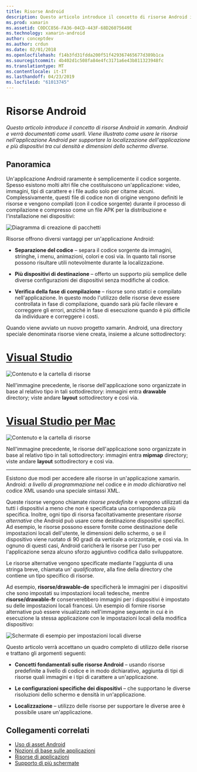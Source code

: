 ```yaml
---
title: Risorse Android
description: Questo articolo introduce il concetto di risorse Android in xamarin. Android e verrà documentati come usarli. Viene illustrato come usare le risorse nell'applicazione Android per supportare la localizzazione dell'applicazione e più dispositivi tra cui densità e dimensioni dello schermo diverse.
ms.prod: xamarin
ms.assetid: C0DCC856-FA36-04CD-443F-68D26075649E
ms.technology: xamarin-android
author: conceptdev
ms.author: crdun
ms.date: 02/01/2018
ms.openlocfilehash: f14b3fd31fdda200f51f429367465677d389b1ca
ms.sourcegitcommit: 4b402d1c508fa84e4fc3171a6e43b811323948fc
ms.translationtype: MT
ms.contentlocale: it-IT
ms.lasthandoff: 04/23/2019
ms.locfileid: "61013745"
---
```

# <a name="android-resources"></a>Risorse Android

_Questo articolo introduce il concetto di risorse Android in xamarin. Android e verrà documentati come usarli. Viene illustrato come usare le risorse nell'applicazione Android per supportare la localizzazione dell'applicazione e più dispositivi tra cui densità e dimensioni dello schermo diverse._


## <a name="overview"></a>Panoramica

Un'applicazione Android raramente è semplicemente il codice sorgente. Spesso esistono molti altri file che costituiscono un'applicazione: video, immagini, tipi di carattere e i file audio solo per citarne alcuni. Complessivamente, questi file di codice non di origine vengono definiti le risorse e vengono compilati (con il codice sorgente) durante il processo di compilazione e compresso come un file APK per la distribuzione e l'installazione nei dispositivi:

![Diagramma di creazione di pacchetti](images/packaging-diagram.png)

Risorse offrono diversi vantaggi per un'applicazione Android:

-  **Separazione del codice** &ndash; separa il codice sorgente da immagini, stringhe, i menu, animazioni, colori e così via. In quanto tali risorse possono risultare utili notevolmente durante la localizzazione.

-  **Più dispositivi di destinazione** &ndash; offerto un supporto più semplice delle diverse configurazioni dei dispositivi senza modifiche al codice.

-  **Verifica della fase di compilazione** &ndash; risorse sono statici e compilato nell'applicazione. In questo modo l'utilizzo delle risorse deve essere controllata in fase di compilazione, quando sarà più facile rilevare e correggere gli errori, anziché in fase di esecuzione quando è più difficile da individuare e correggere i costi.

Quando viene avviato un nuovo progetto xamarin. Android, una directory speciale denominata risorse viene creata, insieme a alcune sottodirectory:

# <a name="visual-studiotabwindows"></a>[Visual Studio](#tab/windows)

![Contenuto e la cartella di risorse](images/resources-folder-vs.png)

Nell'immagine precedente, le risorse dell'applicazione sono organizzate in base al relativo tipo in tali sottodirectory: immagini entra **drawable** directory; viste andare **layout** sottodirectory e così via.
 
# <a name="visual-studio-for-mactabmacos"></a>[Visual Studio per Mac](#tab/macos)

![Contenuto e la cartella di risorse](images/resources-folder-xs.png)

Nell'immagine precedente, le risorse dell'applicazione sono organizzate in base al relativo tipo in tali sottodirectory: immagini entra **mipmap** directory; viste andare **layout** sottodirectory e così via.
 
-----

Esistono due modi per accedere alle risorse in un'applicazione xamarin. Android: *a livello di programmazione* nel codice e *in modo dichiarativo* nel codice XML usando una speciale sintassi XML.

Queste risorse vengono chiamate *risorse predefinite* e vengono utilizzati da tutti i dispositivi a meno che non è specificata una corrispondenza più specifica. Inoltre, ogni tipo di risorsa facoltativamente presentare *risorse alternative* che Android può usare come destinazione dispositivi specifici. Ad esempio, le risorse possono essere fornite come destinazione delle impostazioni locali dell'utente, le dimensioni dello schermo, o se il dispositivo viene ruotato di 90 gradi da verticale a orizzontale, e così via. In ognuno di questi casi, Android caricherà le risorse per l'uso per l'applicazione senza alcuno sforzo aggiuntivo codifica dallo sviluppatore.

Le risorse alternative vengono specificate mediante l'aggiunta di una stringa breve, chiamata un' *qualificatore*, alla fine della directory che contiene un tipo specifico di risorse.

Ad esempio, **risorse/drawable-de** specificherà le immagini per i dispositivi che sono impostati su impostazioni locali tedesche, mentre **risorse/drawable-fr** conserverebbero immagini per i dispositivi è impostato su delle impostazioni locali francesi. Un esempio di fornire risorse alternative può essere visualizzato nell'immagine seguente in cui è in esecuzione la stessa applicazione con le impostazioni locali della modifica dispositivo:

![Schermate di esempio per impostazioni locali diverse](images/localized-screenshots.png)

Questo articolo verrà accettano un quadro completo di utilizzo delle risorse e trattano gli argomenti seguenti:

-  **Concetti fondamentali sulle risorse Android** &ndash; usando risorse predefinite a livello di codice e in modo dichiarativo, aggiunta di tipi di risorse quali immagini e i tipi di carattere a un'applicazione.

-  **Le configurazioni specifiche dei dispositivi** &ndash; che supportano le diverse risoluzioni dello schermo e densità in un'applicazione.

-  **Localizzazione** &ndash; utilizzo delle risorse per supportare le diverse aree è possibile usare un'applicazione.


## <a name="related-links"></a>Collegamenti correlati

- [Uso di asset Android](~/android/app-fundamentals/resources-in-android/android-assets.md)
- [Nozioni di base sulle applicazioni](https://developer.android.com/guide/topics/fundamentals.html)
- [Risorse di applicazioni](https://developer.android.com/guide/topics/resources/index.html)
- [Supporto di più schermate](https://developer.android.com/guide/practices/screens_support.html)

